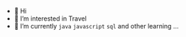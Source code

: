 
 - 👋 Hi
 - 👀 I’m interested in Travel
 - 🌱 I’m currently `java` `javascript` `sql`  and other learning ...
 
